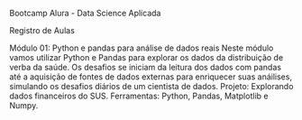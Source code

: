 Bootcamp Alura - Data Science Aplicada


Registro de Aulas


Módulo 01: Python e pandas para análise de dados reais
Neste módulo vamos utilizar Python e Pandas para explorar os dados da distribuição de verba da saúde. Os desafios se iniciam da leitura dos dados com pandas até a aquisição de fontes de dados externas para enriquecer suas anáilises, simulando os desafios diários de um cientista de dados.
Projeto: Explorando dados financeiros do SUS.
Ferramentas: Python, Pandas, Matplotlib e Numpy.
